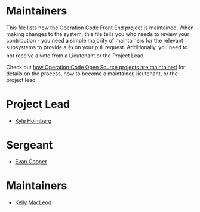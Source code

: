 # Maintainers 

This file lists how the Operation Code Front End project is maintained. When making changes to the system, this file tells you who needs to review your contribution - you need a simple majority of maintainers for the relevant subsystems to provide a 👍 on your pull request. Additionally, you need to not receive a veto from a Lieutenant or the Project Lead.

Check out [how Operation Code Open Source projects are maintained](https://github.com/OperationCode/START_HERE/blob/61cebc02875ef448679e1130d3a68ef2f855d6c4/open_source_maintenance_policy.md) for details on the process, how to become a maintainer, lieutenant, or the project lead.

# Project Lead

* [Kyle Holmberg](http://www.github.com/kylemh)

# Sergeant

* [Evan Cooper](http://www.github.com/cooperbuilt)

# Maintainers

* [Kelly MacLeod](http://www.github.com/ksmacleod99)
